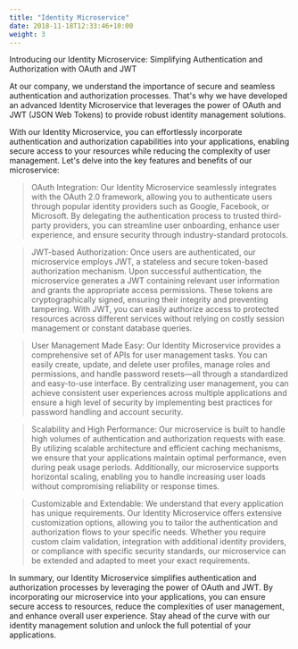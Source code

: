 ```yaml
---
title: "Identity Microservice"
date: 2018-11-18T12:33:46+10:00
weight: 3
---
```


Introducing our Identity Microservice: Simplifying Authentication and Authorization with OAuth and JWT

At our company, we understand the importance of secure and seamless authentication and authorization processes. That's why we have developed an advanced Identity Microservice that leverages the power of OAuth and JWT (JSON Web Tokens) to provide robust identity management solutions.

With our Identity Microservice, you can effortlessly incorporate authentication and authorization capabilities into your applications, enabling secure access to your resources while reducing the complexity of user management. Let's delve into the key features and benefits of our microservice:

> OAuth Integration: Our Identity Microservice seamlessly integrates with the OAuth 2.0 framework, allowing you to authenticate users through popular identity providers such as Google, Facebook, or Microsoft. By delegating the authentication process to trusted third-party providers, you can streamline user onboarding, enhance user experience, and ensure security through industry-standard protocols.

> JWT-based Authorization: Once users are authenticated, our microservice employs JWT, a stateless and secure token-based authorization mechanism. Upon successful authentication, the microservice generates a JWT containing relevant user information and grants the appropriate access permissions. These tokens are cryptographically signed, ensuring their integrity and preventing tampering. With JWT, you can easily authorize access to protected resources across different services without relying on costly session management or constant database queries.

> User Management Made Easy: Our Identity Microservice provides a comprehensive set of APIs for user management tasks. You can easily create, update, and delete user profiles, manage roles and permissions, and handle password resets—all through a standardized and easy-to-use interface. By centralizing user management, you can achieve consistent user experiences across multiple applications and ensure a high level of security by implementing best practices for password handling and account security.

> Scalability and High Performance: Our microservice is built to handle high volumes of authentication and authorization requests with ease. By utilizing scalable architecture and efficient caching mechanisms, we ensure that your applications maintain optimal performance, even during peak usage periods. Additionally, our microservice supports horizontal scaling, enabling you to handle increasing user loads without compromising reliability or response times.

> Customizable and Extendable: We understand that every application has unique requirements. Our Identity Microservice offers extensive customization options, allowing you to tailor the authentication and authorization flows to your specific needs. Whether you require custom claim validation, integration with additional identity providers, or compliance with specific security standards, our microservice can be extended and adapted to meet your exact requirements.

In summary, our Identity Microservice simplifies authentication and authorization processes by leveraging the power of OAuth and JWT. By incorporating our microservice into your applications, you can ensure secure access to resources, reduce the complexities of user management, and enhance overall user experience. Stay ahead of the curve with our identity management solution and unlock the full potential of your applications.



